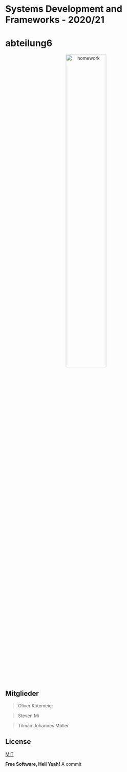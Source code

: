 # Systems Development and Frameworks - 2020/21

# abteilung6

<p align="center">
  <img src="https://media.giphy.com/media/xThuWu82QD3pj4wvEQ/giphy.gif" alt="homework" width="50%">
<p>

## Mitglieder

> Oliver Kütemeier

> Steven Mi

> Tilman Johannes Möller

## License

[MIT](.//LICENSE)

**Free Software, Hell Yeah!**
A commit
